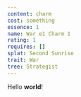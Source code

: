 ```yaml
---
content: charm
cost: something
essence: 1
name: War e1 Charm 1
rating: 1
requires: []
splat: Second Sunrise
trait: War
tree: Strategist
---
```


Hello **world**!
